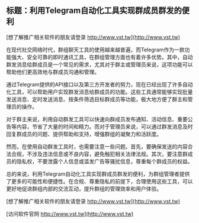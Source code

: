 ## **标题：利用Telegram自动化工具实现群成员群发的便利**

[想了解推广相关软件的朋友请登录 http://www.vst.tw](http://www.vst.tw)

在现代社交网络时代，群组聊天工具的使用越来越普遍，而Telegram作为一款功能强大、安全可靠的即时通讯工具，在群组管理方面也有着许多优势。其中，自动群发消息给群成员是一个常见的需求，尤其对于群主或管理员来说，这项功能可以帮助他们更高效地与群成员沟通和管理。

通过Telegram提供的API接口以及第三方开发者的努力，现在已经出现了许多自动化工具，可以帮助用户实现群发消息给群成员的功能。这些工具通常能够实现批量发送消息、定时发送消息、按条件筛选目标群成员等功能，极大地方便了群主和管理员的操作。

对于群主来说，利用自动群发工具可以快速向群成员发布通知、活动信息、重要公告等内容，节省了大量的时间和精力。而对于管理员来说，可以通过群发消息及时回复群成员的问题、提供帮助和支持，增强群组的凝聚力和活跃度。

然而，在使用自动群发工具时，也需要注意一些问题。首先，要确保发送的内容合法合规，不涉及违法信息或不良内容，避免触犯相关法律法规。其次，要注意群成员的隐私权，不要泄露个人信息或滥发广告等骚扰信息，尊重每个群成员的权益。

总的来说，利用Telegram自动化工具实现群成员群发的便利，为群组管理者提供了更多的可能性和便捷性。在合规、尊重隐私的前提下，合理使用这些工具，可以更好地促进群组内部的交流互动，提升群组的管理效率和用户体验。

[想了解推广相关软件的朋友请登录 http://www.vst.tw](http://www.vst.tw)


[访问软件官网 http://www.vst.tw](http://www.vst.tw)
